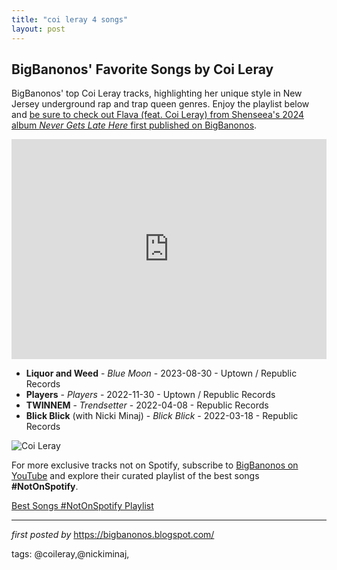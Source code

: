 ```yaml
---
title: "coi leray 4 songs"
layout: post
---
```

<h2>BigBanonos' Favorite Songs by Coi Leray</h2> <!--Search Description-->
<p>BigBanonos' top Coi Leray tracks, highlighting her unique style in New Jersey underground rap and trap queen genres. Enjoy the playlist below and <a href="https://bigbanonos.blogspot.com/2024/05/shenseea-top-15-songs.html" target="_blank">be sure to check out Flava (feat. Coi Leray) from Shenseea's 2024 album <i>Never Gets Late Here </i>first published on BigBanonos</a>.</p> <!--Spotify Playlist Embed-->
<iframe allow="autoplay; clipboard-write; encrypted-media; fullscreen; picture-in-picture" allowfullscreen="" frameborder="0" height="352" loading="lazy" src="https://open.spotify.com/embed/playlist/2zVa4dDCex5SWht2iB0uvg?utm_source=generator" width="100%"></iframe> <!--Song Listings-->
<ul> <li><strong>Liquor and Weed</strong> - <em>Blue Moon</em> - 2023-08-30 - Uptown / Republic Records</li> <li><strong>Players</strong> - <em>Players</em> - 2022-11-30 - Uptown / Republic Records</li> <li><strong>TWINNEM</strong> - <em>Trendsetter</em> - 2022-04-08 - Republic Records</li> <li><strong>Blick Blick</strong> (with Nicki Minaj) - <em>Blick Blick</em> - 2022-03-18 - Republic Records</li>
</ul> <!--Image-->
<img alt="Coi Leray" src="https://i.iheart.com/v3/re/new_assets/6241f9418902294e742122ad?ops=maxcontain(768,432),quality(80)" />


<!--Subscribe and Playlist Links-->
<div>
    <p>For more exclusive tracks not on Spotify, subscribe to <a href="https://www.youtube.com/@BigBanonos" target="_blank">BigBanonos on YouTube</a> and explore their curated playlist of the best songs <strong>#NotOnSpotify</strong>.</p>
    <p><a href="https://www.youtube.com/playlist?list=PLtuNtuTatqI0kFahUCbtbfenC_ET5O_tr" target="_blank">Best Songs #NotOnSpotify Playlist<br /></a></p></div>

<hr />

<p><em>first posted by</em> <a href="https://bigbanonos.blogspot.com/" rel="noopener" target="_new">https://bigbanonos.blogspot.com/</a></p>

<p>tags: @coileray,@nickiminaj,</p>
